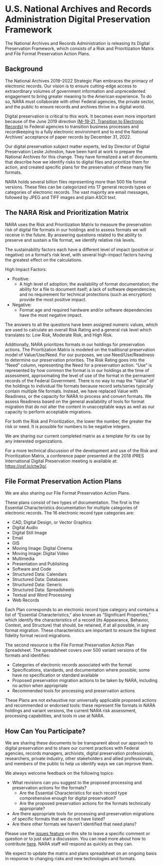 # U.S. National Archives and Records Administration Digital Preservation Framework
The National Archives and Records Administration is releasing its Digital Preservation Framework, which consists of a Risk and Prioritization Matrix and File Format Preservation Action Plans.

## Background
The National Archives 2018–2022 Strategic Plan embraces the primacy of electronic records. Our vision is to ensure cutting-edge access to extraordinary volumes of government informa­tion and unprecedented engagement to bring greater meaning to the American experience. To do so, NARA must collaborate with other Federal agencies, the private sector, and the public to ensure records and archives thrive in a digital world.

Digital preservation is critical to this work. It becomes even more important because of the June 2019 direction [(M-19-21, Transition to Electronic Records)](https://www.whitehouse.gov/wp-content/uploads/2019/06/M-19-21.pdf) to Federal agencies to transition business processes and recordkeeping to a fully electronic environment and to end the National Archives’ acceptance of paper records by December 31, 2022.

Our digital preservation subject matter experts, led by Director of Digital Preservation Leslie Johnston, have been hard at work to prepare the National Archives for this change. They have formalized a set of documents that describe how we identify risks to digital files and prioritize them for action, and created specific plans for the preservation of these many file formats.

NARA holds several billion files representing more than 500 file format versions. These files can be categorized into 17 general records types or categories of electronic records. The vast majority are email messages, followed by JPEG and TIFF images and plain ASCII text.

## The NARA Risk and Prioritization Matrix
NARA uses the Risk and Prioritization Matrix to measure the preservation risk of digital file formats in our holdings and to assess formats we will receive in the future. By answering questions related to the ability to preserve and sustain a file format, we identify relative risk levels.

The sustainability factors each have a different level of impact (positive or negative) on a format’s risk level, with several high-impact factors having the greatest effect on the calculations.

High Impact Factors:
* Positive:
  * A high level of adoption; the availability of format documentation; the ability for a file to document itself; a lack of software dependencies; and no requirement for technical protections (such as encryption) provide the most positive impact.
* Negative:
  * Format age and required hardware and/or software dependencies have the most negative impact.

The answers to all the questions have been assigned numeric values, which are used to calculate an overall Risk Rating and a general risk level which translates to: Low Risk, Moderate Risk, and High Risk.

Additionally, NARA prioritizes formats in our holdings for preservation actions. The Prioritization Matrix is modeled on the traditional preservation model of Value/Use/Need. For our purposes, we use Need/Use/Readiness to determine our preservation priorities. The Risk Rating goes into the “Need” column, representing the Need for a preservation action. “Use” is represented by how common the format is in our holdings at the time of assessment, approximating the level of use of the format in the permanent records of the Federal Government. There is no way to map the “Value” of the holdings to individual file formats because record sets/series typically contain multiple file formats. Instead, we have replaced Value with Readiness, or the capacity for NARA to process and convert formats. We assess Readiness based on the general availability of tools for format migration that do not alter the content in unacceptable ways as well as our capacity to perform acceptable migrations.

For both the Risk and Prioritization, the lower the number, the greater the risk or need. It is possible for numbers to be negative integers.

We are sharing our current completed matrix as a template for its use by any interested organizations.

For a more technical discussion of the development and use of the Risk and Prioritization Matrix, a conference paper presented at the 2018 iPRES International Digital Preservation meeting is available at: https://osf.io/ctw3g/.

## File Format Preservation Action Plans
We are also sharing our File Format Preservation Action Plans.

These plans consist of two types of documentation. The first is the Essential Characteristics documentation for multiple categories of electronic records. The 16 electronic record type categories are:
* CAD, Digital Design, or Vector Graphics
* Digital Audio
* Digital Still Image
* Email
* GIS
* Moving Image: Digital Cinema
* Moving Image: Digital Video
* Multimedia
* Presentation and Publishing
* Software and Code
* Structured Data: Calendars
* Structured Data: Databases
* Structured Data: Generic
* Structured Data: Spreadsheets
* Textual and Word Processing
* Web Records

Each Plan corresponds to an electronic record type category and contains a list of “Essential Characteristics,” also known as “Significant Properties,” which identify the characteristics of a record (its Appearance, Behavior, Context, and Structure) that should, be retained, if at all possible, in any format migration. These characteristics are important to ensure the highest fidelity format record migrations.

The second resource is the File Format Preservation Action Plan Spreadsheet. The spreadsheet covers over 500 variant versions of file formats and identifies:
* Categories of electronic records associated with the format
* Specifications, standards, and documentation where possible; some have no specification or standard available
* Proposed preservation migration actions to be taken by NARA, including no action when appropriate
* Recommended tools for processing and preservation actions

These Plans are not exhaustive nor universally applicable proposed actions and recommended or endorsed tools: these represent file formats in NARA holdings and variant versions, the current NARA risk assessment, processing capabilities, and tools in use at NARA.

## How Can You Participate?
We are sharing these documents to be transparent about our approach to digital preservation and to share our current practices with Federal agencies, records managers, archivists, digital preservation professionals, researchers, private industry, other stakeholders and allied professionals, and members of the public to help us identify ways we can improve them.

We always welcome feedback on the following topics:
* What revisions can you suggest to the proposed processing and preservation actions for the formats?
  * Are the Essential Characteristics for each record type comprehensive enough for digital preservation?
  * Are the proposed preservation actions for the formats technically appropriate?
* Are there appropriate tools for processing and preservation migrations of specific formats that we do not have listed?
* Are there other formats we haven’t identified that need plans?

Please use the [issues feature](https://github.com/usnationalarchives/digital-preservation/issues) on this site to leave a specific comment or question or to just start a discussion. You can read more about how to contribute [here](https://github.com/usnationalarchives/digital-preservation/blob/master/CONTRIBUTING.md). NARA staff will respond as quickly as they can.

We expect to update the matrix and plans spreadsheet on an ongoing basis in response to changing risks and new technologies and formats.
